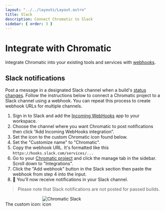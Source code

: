 ```yaml
---
layout: "../../layouts/Layout.astro"
title: Slack
description: Connect Chromatic to Slack
sidebar: { order: 3 }
---
```


# Integrate with Chromatic

Integrate Chromatic into your existing tools and services with [webhooks](https://en.wikipedia.org/wiki/Webhook).

## Slack notifications

Post a message in a designated Slack channel when a build's [status changes](/docs/custom-webhooks/#build-result-and-status-codes). Follow the instructions below to connect a Chromatic project to a Slack channel using a webhook. You can repeat this process to create webhook URLs for multiple channels.

1. Sign in to Slack and add the [Incoming WebHooks](https://slack.com/apps/A0F7XDUAZ-incoming-webhooks) app to your workspace.
2. Choose the channel where you want Chromatic to post notifications then click “Add Incoming WebHooks integration”.
3. Set the icon to the custom Chromatic icon found below.
4. Set the "Customize name" to "Chromatic".
5. Copy the webhook URL. It's formatted like this `https://hooks.slack.com/services/...`
6. Go to your [Chromatic project](https://www.chromatic.com/start) and click the manage tab in the sidebar. Scroll down to "Integrations".
7. Click the "Add webhook" button in the Slack section then paste the webhook from step 4 into the input.
8. 🎉 You'll now receive notifications in your Slack channel.

> Please note that Slack notifications are not posted for passed builds.

The custom icon:
<img alt="Chromatic Slack icon" src="/docs/chromatic-slack-icon.png" style="max-width: 128px;" />
